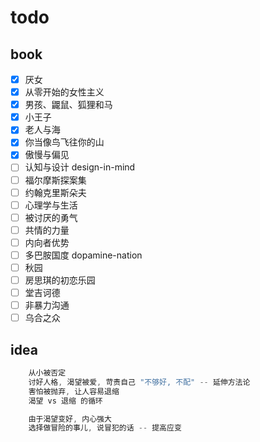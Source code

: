 # todo

## book

- [x] 厌女
- [x] 从零开始的女性主义
- [x] 男孩、鼹鼠、狐狸和马
- [x] 小王子
- [x] 老人与海
- [x] 你当像鸟飞往你的山
- [x] 傲慢与偏见
- [ ] 认知与设计 design-in-mind
- [ ] 福尔摩斯探案集
- [ ] 约翰克里斯朵夫
- [ ] 心理学与生活
- [ ] 被讨厌的勇气
- [ ] 共情的力量
- [ ] 内向者优势
- [ ] 多巴胺国度 dopamine-nation
- [ ] 秋园
- [ ] 房思琪的初恋乐园
- [ ] 堂吉诃德
- [ ] 非暴力沟通
- [ ] 乌合之众

## idea

```js
    从小被否定
    讨好人格, 渴望被爱, 苛责自己 "不够好, 不配" -- 延伸方法论
    害怕被抛弃, 让人容易退缩
    渴望 vs 退缩 的循环

    由于渴望变好, 内心强大 
    选择做冒险的事儿, 说冒犯的话 -- 提高应变
```
